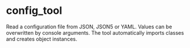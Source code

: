 # config_tool

Read a configuration file from JSON, JSON5 or YAML. Values can be overwritten by console arguments.
The tool automatically imports classes and creates object instances.